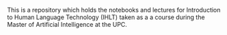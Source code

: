 This is a repository which holds the notebooks and lectures for 
Introduction to Human Language Technology (IHLT) taken as a 
a course during the Master of Artificial Intelligence at the UPC.
